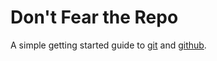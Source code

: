 # Don't Fear the Repo

A simple getting started guide to [git](https://git-scm.com/) and [github](https://github.com).
